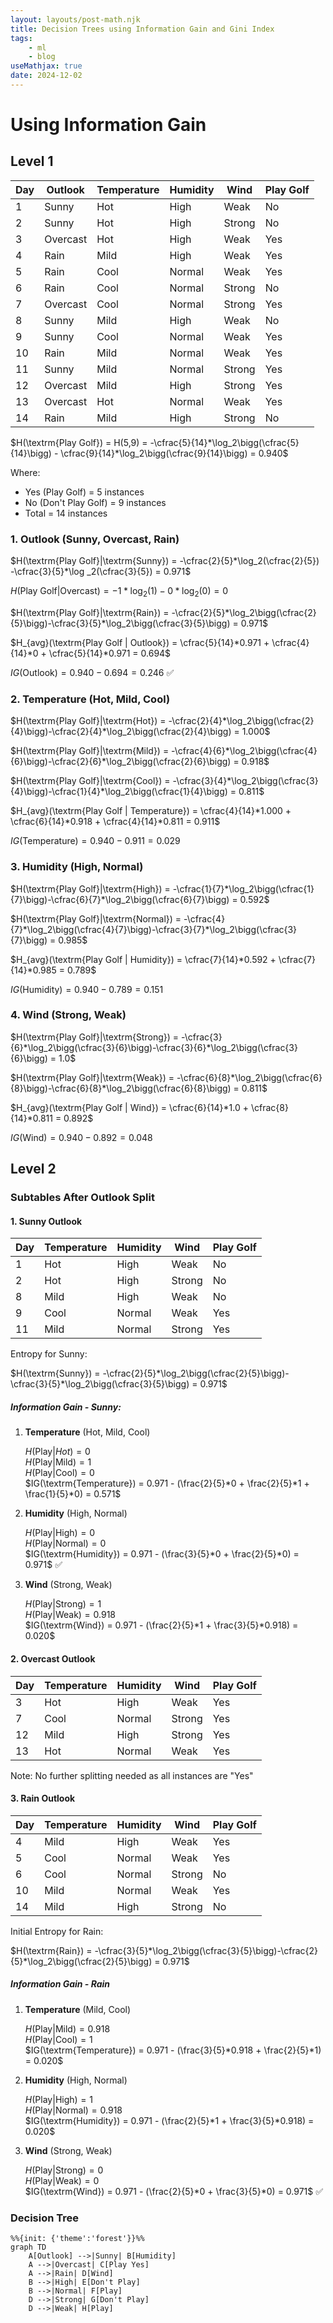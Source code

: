 ```yaml
---
layout: layouts/post-math.njk
title: Decision Trees using Information Gain and Gini Index
tags: 
    - ml
    - blog
useMathjax: true
date: 2024-12-02
---
```


# Using Information Gain

## Level 1

| Day | Outlook  | Temperature | Humidity | Wind   | Play Golf |
|-----|----------|-------------|----------|--------|-----------|
| 1   | Sunny    | Hot         | High     | Weak   | No        |
| 2   | Sunny    | Hot         | High     | Strong | No        |
| 3   | Overcast | Hot         | High     | Weak   | Yes       |
| 4   | Rain     | Mild        | High     | Weak   | Yes       |
| 5   | Rain     | Cool        | Normal   | Weak   | Yes       |
| 6   | Rain     | Cool        | Normal   | Strong | No        |
| 7   | Overcast | Cool        | Normal   | Strong | Yes       |
| 8   | Sunny    | Mild        | High     | Weak   | No        |
| 9   | Sunny    | Cool        | Normal   | Weak   | Yes       |
| 10  | Rain     | Mild        | Normal   | Weak   | Yes       |
| 11  | Sunny    | Mild        | Normal   | Strong | Yes       |
| 12  | Overcast | Mild        | High     | Strong | Yes       |
| 13  | Overcast | Hot         | Normal   | Weak   | Yes       |
| 14  | Rain     | Mild        | High     | Strong | No        |

<p>$H(\textrm{Play Golf}) = H(5,9) = -\cfrac{5}{14}*\log_2\bigg(\cfrac{5}{14}\bigg) - \cfrac{9}{14}*\log_2\bigg(\cfrac{9}{14}\bigg) = 0.940$</p>

Where:
- Yes (Play Golf) = 5 instances
- No (Don't Play Golf) = 9 instances
- Total = 14 instances

### 1. Outlook (Sunny, Overcast, Rain)

<p>$H(\textrm{Play Golf}|\textrm{Sunny}) = -\cfrac{2}{5}*\log_2(\cfrac{2}{5}) -\cfrac{3}{5}*\log _2(\cfrac{3}{5}) = 0.971$ </p>

$H(\textrm{Play Golf}|\textrm{Overcast}) = -1*\log_2(1)-0*\log_2(0) = 0$

<p>$H(\textrm{Play Golf}|\textrm{Rain}) = -\cfrac{2}{5}*\log_2\bigg(\cfrac{2}{5}\bigg)-\cfrac{3}{5}*\log_2\bigg(\cfrac{3}{5}\bigg) = 0.971$</p>

$H_{avg}(\textrm{Play Golf | Outlook}) = \cfrac{5}{14}*0.971 + \cfrac{4}{14}*0 + \cfrac{5}{14}*0.971 = 0.694$

$IG(\textrm{Outlook}) = 0.940 - 0.694 = 0.246$ ✅

### 2. Temperature (Hot, Mild, Cool)

<p>$H(\textrm{Play Golf}|\textrm{Hot}) = -\cfrac{2}{4}*\log_2\bigg(\cfrac{2}{4}\bigg)-\cfrac{2}{4}*\log_2\bigg(\cfrac{2}{4}\bigg) = 1.000$</p>

<p>$H(\textrm{Play Golf}|\textrm{Mild}) = -\cfrac{4}{6}*\log_2\bigg(\cfrac{4}{6}\bigg)-\cfrac{2}{6}*\log_2\bigg(\cfrac{2}{6}\bigg) = 0.918$</p>

<p>$H(\textrm{Play Golf}|\textrm{Cool}) = -\cfrac{3}{4}*\log_2\bigg(\cfrac{3}{4}\bigg)-\cfrac{1}{4}*\log_2\bigg(\cfrac{1}{4}\bigg) = 0.811$</p>

$H_{avg}(\textrm{Play Golf | Temperature}) = \cfrac{4}{14}*1.000 + \cfrac{6}{14}*0.918 + \cfrac{4}{14}*0.811 = 0.911$

$IG(\textrm{Temperature}) = 0.940 - 0.911 = 0.029$
### 3. Humidity (High, Normal)

<p>$H(\textrm{Play Golf}|\textrm{High}) = -\cfrac{1}{7}*\log_2\bigg(\cfrac{1}{7}\bigg)-\cfrac{6}{7}*\log_2\bigg(\cfrac{6}{7}\bigg) = 0.592$</p>

<p>$H(\textrm{Play Golf}|\textrm{Normal}) = -\cfrac{4}{7}*\log_2\bigg(\cfrac{4}{7}\bigg)-\cfrac{3}{7}*\log_2\bigg(\cfrac{3}{7}\bigg) = 0.985$</p>

$H_{avg}(\textrm{Play Golf | Humidity}) = \cfrac{7}{14}*0.592 + \cfrac{7}{14}*0.985 = 0.789$

$IG(\textrm{Humidity}) = 0.940 - 0.789 = 0.151$

### 4. Wind (Strong, Weak)

<p>$H(\textrm{Play Golf}|\textrm{Strong}) = -\cfrac{3}{6}*\log_2\bigg(\cfrac{3}{6}\bigg)-\cfrac{3}{6}*\log_2\bigg(\cfrac{3}{6}\bigg) = 1.0$</p>

<p>$H(\textrm{Play Golf}|\textrm{Weak}) = -\cfrac{6}{8}*\log_2\bigg(\cfrac{6}{8}\bigg)-\cfrac{6}{8}*\log_2\bigg(\cfrac{6}{8}\bigg) = 0.811$</p>

$H_{avg}(\textrm{Play Golf | Wind}) = \cfrac{6}{14}*1.0 + \cfrac{8}{14}*0.811 = 0.892$

$IG(\textrm{Wind}) = 0.940 - 0.892 = 0.048$

## Level 2

### Subtables After Outlook Split

#### 1. Sunny Outlook

| Day | Temperature | Humidity | Wind   | Play Golf |
|-----|------------|----------|--------|-----------|
| 1   | Hot        | High     | Weak   | No        |
| 2   | Hot        | High     | Strong | No        |
| 8   | Mild       | High     | Weak   | No        |
| 9   | Cool       | Normal   | Weak   | Yes       |
| 11  | Mild       | Normal   | Strong | Yes       |

Entropy for Sunny:
<p>$H(\textrm{Sunny}) = -\cfrac{2}{5}*\log_2\bigg(\cfrac{2}{5}\bigg)-\cfrac{3}{5}*\log_2\bigg(\cfrac{3}{5}\bigg) = 0.971$</p>

##### Information Gain - Sunny:

1. **Temperature** (Hot, Mild, Cool)

   $H(\textrm{Play}|Hot) = 0$\
   $H(\textrm{Play}|\textrm{Mild}) = 1$\
   $H(\textrm{Play}|\textrm{Cool}) = 0$\
   $IG(\textrm{Temperature}) = 0.971 - (\frac{2}{5}*0 + \frac{2}{5}*1 + \frac{1}{5}*0) = 0.571$

2. **Humidity** (High, Normal)

   $H(\textrm{Play}|\textrm{High}) = 0$\
   $H(\textrm{Play}|\textrm{Normal}) = 0$\
   $IG(\textrm{Humidity}) = 0.971 - (\frac{3}{5}*0 + \frac{2}{5}*0) = 0.971$ ✅

3. **Wind** (Strong, Weak)

   $H(\textrm{Play}|\textrm{Strong}) = 1$\
   $H(\textrm{Play}|\textrm{Weak}) = 0.918$\
   $IG(\textrm{Wind}) = 0.971 - (\frac{2}{5}*1 + \frac{3}{5}*0.918) = 0.020$

#### 2. Overcast Outlook

| Day | Temperature | Humidity | Wind   | Play Golf |
|-----|------------|----------|--------|-----------|
| 3   | Hot        | High     | Weak   | Yes       |
| 7   | Cool       | Normal   | Strong | Yes       |
| 12  | Mild       | High     | Strong | Yes       |
| 13  | Hot        | Normal   | Weak   | Yes       |

Note: No further splitting needed as all instances are "Yes"

#### 3. Rain Outlook

| Day | Temperature | Humidity | Wind   | Play Golf |
|-----|------------|----------|--------|-----------|
| 4   | Mild       | High     | Weak   | Yes       |
| 5   | Cool       | Normal   | Weak   | Yes       |
| 6   | Cool       | Normal   | Strong | No        |
| 10  | Mild       | Normal   | Weak   | Yes       |
| 14  | Mild       | High     | Strong | No        |

Initial Entropy for Rain:
<p>$H(\textrm{Rain}) = -\cfrac{3}{5}*\log_2\bigg(\cfrac{3}{5}\bigg)-\cfrac{2}{5}*\log_2\bigg(\cfrac{2}{5}\bigg) = 0.971$</p>

##### Information Gain - Rain

1. **Temperature** (Mild, Cool)

   $H(\textrm{Play}|\textrm{Mild}) = 0.918$\
   $H(\textrm{Play}|\textrm{Cool}) = 1$\
   $IG(\textrm{Temperature}) = 0.971 - (\frac{3}{5}*0.918 + \frac{2}{5}*1) = 0.020$

2. **Humidity** (High, Normal)

   $H(\textrm{Play}|\textrm{High}) = 1$\
   $H(\textrm{Play}|\textrm{Normal}) = 0.918$\
   $IG(\textrm{Humidity}) = 0.971 - (\frac{2}{5}*1 + \frac{3}{5}*0.918) = 0.020$

3. **Wind** (Strong, Weak)

   $H(\textrm{Play}|\textrm{Strong}) = 0$\
   $H(\textrm{Play}|\textrm{Weak}) = 0$\
   $IG(\textrm{Wind}) = 0.971 - (\frac{2}{5}*0 + \frac{3}{5}*0) = 0.971$ ✅
### Decision Tree

```mermaid
%%{init: {'theme':'forest'}}%%
graph TD
    A[Outlook] -->|Sunny| B[Humidity]
    A -->|Overcast| C[Play Yes]
    A -->|Rain| D[Wind]
    B -->|High| E[Don't Play]
    B -->|Normal| F[Play]
    D -->|Strong| G[Don't Play]
    D -->|Weak| H[Play]
```